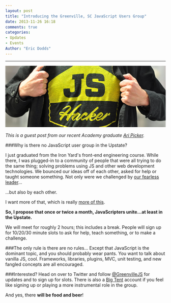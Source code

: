 ```yaml
---
layout: post
title: "Introducing the Greenville, SC JavaScript Users Group"
date: 2013-11-26 16:18
comments: true
categories: 
- Updates
- Events
Author: "Eric Dodds"
---
```


---

![](/images/blog/2013/11/11.26.13/js-hacker.jpg) 

*This is a guest post from our recent Academy graduate [Ari Picker](http://pickra.github.io/AriPicker.github.io/).*

###Why is there no JavaScript user group in the Upstate?

I just graduated from the Iron Yard's front-end engineering course. While there, I was plugged-in to a community of people that were all trying to do the same thing; solving problems using JS and other web development technologies. We bounced our ideas off of each other, asked for help or taught someone something. Not only were we challenged by [our fearless leader](http://chaithoughts.com/wp-content/uploads/2010/12/holga_mason.jpg)… 

<!-- more -->

…but also by each other.

I want more of that, which is really [more of this](http://ambroselittle.files.wordpress.com/2013/04/he-man-has-the-power.gif?w=500).  

**So, I propose that once or twice a month, JavaScripters unite...at least in the Upstate.**

We will meet for roughly 2 hours; this includes a break. People will sign up for 10/20/30 minute slots to ask for help, teach something, or to make a challenge.

###The only rule is there are no rules...
Except that JavaScript is the dominant topic, and you should probably wear pants. You want to talk about vanilla JS, cool. Frameworks, libraries, plugins, MVC, unit testing, and new fangled concepts are all encouraged.

###Interested? 
Head on over to Twitter and follow [@GreenvilleJS](http://twitter.com/greenvillejs)  for updates and to sign up for slots. There is also a [Big Tent](https://www.bigtent.com/groups/greenvillejs) account if you feel like signing up or playing a more instrumental role in the group.

And yes, there **will be food and beer**!


